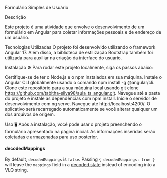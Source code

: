 Formulário Simples de Usuário

Descrição 

Este projeto é uma atividade que envolve o desenvolvimento de um formulário em Angular para coletar informações pessoais e de endereço de um usuário.

Tecnologias Utilizadas 
O projeto foi desenvolvido utilizando o framework Angular 17. Além disso, a biblioteca de estilização Bootstrap também foi utilizada para auxiliar na criação da interface do usuário.

Instalação ⚙
Para rodar este projeto localmente, siga os passos abaixo:

Certifique-se de ter o Node.js e o npm instalados em sua máquina.
Instale o Angular CLI globalmente usando o comando npm install -g @angular/cli.
Clone este repositório para a sua máquina local usando git clone https://github.com/tabitha-silva98/aula_ts_angular.git.
Navegue até a pasta do projeto e instale as dependências com npm install.
Inicie o servidor de desenvolvimento com ng serve.
Navegue até http://localhost:4200/. O aplicativo será recarregado automaticamente se você alterar qualquer um dos arquivos de origem.

Uso 🖥️
Após a instalação, você pode usar o projeto preenchendo o formulário apresentado na página inicial. As informações inseridas serão coletadas e armazenadas para uso posterior.


#### decodedMappings

By default, `decodedMappings` is `false`. Passing `{ decodedMappings: true }` will leave the
`mappings` field in a [decoded state](https://github.com/rich-harris/sourcemap-codec) instead of
encoding into a VLQ string.
